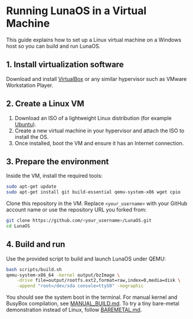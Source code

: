# Running LunaOS in a Virtual Machine

This guide explains how to set up a Linux virtual machine on a Windows host so you can build and run LunaOS.

## 1. Install virtualization software

Download and install [VirtualBox](https://www.virtualbox.org/) or any similar hypervisor such as VMware Workstation Player.

## 2. Create a Linux VM

1. Download an ISO of a lightweight Linux distribution (for example [Ubuntu](https://ubuntu.com/download/desktop)).
2. Create a new virtual machine in your hypervisor and attach the ISO to install the OS.
3. Once installed, boot the VM and ensure it has an Internet connection.

## 3. Prepare the environment

Inside the VM, install the required tools:

```bash
sudo apt-get update
sudo apt-get install git build-essential qemu-system-x86 wget cpio
```

Clone this repository in the VM. Replace `<your_username>` with your GitHub
account name or use the repository URL you forked from:

```bash
git clone https://github.com/<your_username>/LunaOS.git
cd LunaOS
```

## 4. Build and run

Use the provided script to build and launch LunaOS under QEMU:

```bash
bash scripts/build.sh
qemu-system-x86_64 -kernel output/bzImage \
    -drive file=output/rootfs.ext2,format=raw,index=0,media=disk \
    -append "root=/dev/sda console=ttyS0" -nographic
```

You should see the system boot in the terminal. For manual kernel and BusyBox compilation, see [MANUAL_BUILD.md](MANUAL_BUILD.md).
To try a tiny bare-metal demonstration instead of Linux, follow [BAREMETAL.md](BAREMETAL.md).
